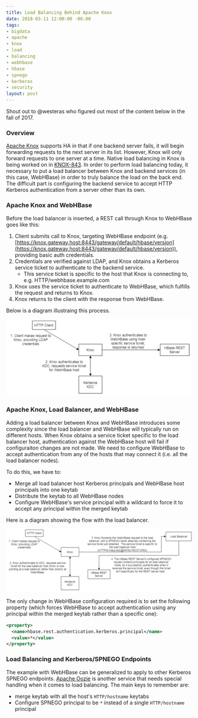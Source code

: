 ```yaml
---
title: Load Balancing Behind Apache Knox
date: 2018-03-11 12:00:00 -06:00
tags:
- bigdata
- apache
- knox
- load
- balancing
- webhbase
- hbase
- spnego
- kerberos
- security
layout: post
---
```


Shout out to @westeras who figured out most of the content below in the fall of 2017. 

### Overview
[Apache Knox](https://knox.apache.org/) supports HA in that if one backend server fails, it will begin forwarding requests to the next server in its list. However, Knox will only forward requests to one server at a time. Native load balancing in Knox is being worked on in [KNOX-843](https://issues.apache.org/jira/browse/KNOX-843). In order to perform load balancing today, it necessary to put a load balancer between Knox and backend services (in this case, WebHBase) in order to truly balance the load on the back end. The difficult part is configuring the backend service to accept HTTP Kerberos authentication from a server other than its own.

### Apache Knox and WebHBase
Before the load balancer is inserted, a REST call through Knox to WebHBase goes like this:
1. Client submits call to Knox, targeting WebHBase endpoint (e.g. [https://knox.gateway.host:8443/gateway/default/hbase/version](https://knox.gateway.host:8443/gateway/default/hbase/version)), providing basic auth credentials.
2. Credentials are verified against LDAP, and Knox obtains a Kerberos service ticket to authenticate to the backend service.
    * This service ticket is specific to the host that Knox is connecting to, e.g. HTTP/webhbase.example.com
3. Knox uses the service ticket to authenticate to WebHBase, which fulfills the request and returns to Knox.
4. Knox returns to the client with the response from WebHBase.

Below is a diagram illustraing this process.

<p style="text-align:center"><img width="600" src="/images/posts/2018-03-11/knox_webhbase_flow_diagram.png" /></p>

### Apache Knox, Load Balancer, and WebHBase
Adding a load balancer between Knox and WebHBase introduces some complexity since the load balancer and WebHBase will typically run on different hosts. When Knox obtains a service ticket specific to the load balancer host, authentication against the WebHBase host will fail if configuraiton changes are not made. We need to configure WebHBase to accept authentication from any of the hosts that may connect it (i.e. all the load balancer nodes).

To do this, we have to:
* Merge all load balancer host Kerberos principals and WebHBase host principals into one keytab
* Distribute the keytab to all WebHBase nodes
* Configure WebHBase's service principal with a wildcard to force it to accept any principal within the merged keytab

Here is a diagram showing the flow with the load balancer.

<p style="text-align:center"><img width="800" src="/images/posts/2018-03-11/knox_load_balancer_webhbase_flow_diagram.png" /></p>

The only change in WebHBase configuration required is to set the following property (which forces WebHBase to accept authentication using any principal within the merged keytab rather than a specific one):
```xml
<property>
  <name>hbase.rest.authentication.kerberos.principal</name>
  <value>*</value>
</property>
```

### Load Balancing and Kerberos/SPNEGO Endpoints
The example with WebHBase can be generalized to apply to other Kerberos SPNEGO endpoints. [Apache Oozie](https://oozie.apache.org) is another service that needs special handling when it comes to load balancing. The main keys to remember are:
* merge keytab with all the host's `HTTP/hostname` keytabs
* Configure SPNEGO principal to be `*` instead of a single `HTTP/hostname` principal

